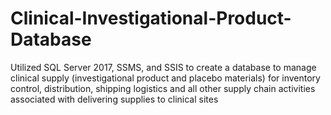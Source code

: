 # Clinical-Investigational-Product-Database
Utilized SQL Server 2017, SSMS, and SSIS to create a database to manage clinical supply (investigational product and placebo materials) for inventory control, distribution, shipping logistics and all other supply chain activities associated with delivering supplies to clinical sites 
